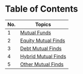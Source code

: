 # Table of Contents

| No. | Topics |
| --- | --------- |
|1  | [Mutual Funds](./mutualfunds.md)  |
|2  | [Equity Mutual Finds](./Equity.md)  |
|3  | [Debt Mutual Finds](./Debt.md)  |
|4  | [Hybrid Mutual Finds](./Hybrid.md)  |
|5  | [Other Mutual Finds](./Other.md)  |
